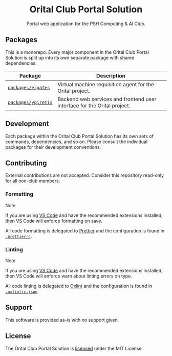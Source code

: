 <div align="center">

# Orital Club Portal Solution

Portal web application for the PSH Computing & AI Club.

</div>

## Packages

This is a monorepo. Every major component in the Orital Club Portal Solution is split up into its own separate package with shared dependencies.

| Package                                    | Description                                                              |
| ------------------------------------------ | ------------------------------------------------------------------------ |
| [`packages/ergates`](./packages/ergates)   | Virtual machine requisition agent for the Orital project.                |
| [`packages/ypiretis`](./packages/ypiretis) | Backend web services and frontend user interface for the Orital project. |

## Development

Each package within the Orital Club Portal Solution has its own sets of commands, dependencies, and so on. Please consult the individual packages for their development conventions.

## Contributing

External contributions are not accepted. Consider this repository read-only for all non-club members.

### Formatting

> [!NOTE]
> If you are using [VS Code](https://code.visualstudio.com) and have the recommended extensions installed, then VS Code will enforce formatting on save.

All code formatting is delegated to [Prettier](https://prettier.io) and the configuration is found in [`.prettierrc`](./.prettierrc).

### Linting

> [!NOTE]
> If you are using [VS Code](https://code.visualstudio.com) and have the recommended extensions installed, then VS Code will enforce warn about linting errors on type.

All code linting is delegated to [Oxlint](https://oxc.rs/docs/guide/usage/linter.html) and the configuration is found in [`.oxlintrc.json`](./.oxlintrc.json).

## Support

This software is provided as-is with no support given.

## License

The Orital Club Portal Solution is [licensed](./LICENSE) under the MIT License.
